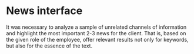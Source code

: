 # News interface

It was necessary to analyze a sample of unrelated channels of information and highlight the most important 2-3 news for the client. That is, based on the given role of the employee, offer relevant results not only for keywords, but also for the essence of the text.
